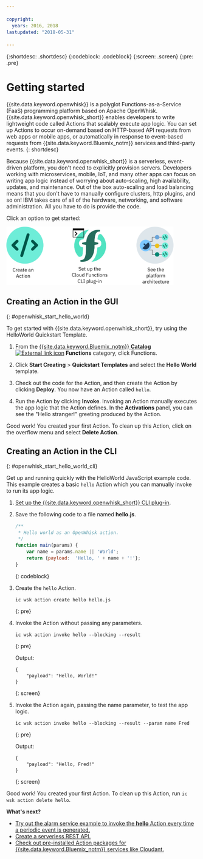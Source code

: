 ```yaml
---

copyright:
  years: 2016, 2018
lastupdated: "2018-05-31"

---
```


{:shortdesc: .shortdesc}
{:codeblock: .codeblock}
{:screen: .screen}
{:pre: .pre}

# Getting started

{{site.data.keyword.openwhisk}} is a polyglot Functions-as-a-Service (FaaS) programming platform based on Apache OpenWhisk. {{site.data.keyword.openwhisk_short}} enables developers to write lightweight code called Actions that scalably execute app logic. You can set up Actions to occur on-demand based on HTTP-based API requests from web apps or mobile apps, or automatically in response to event-based requests from {{site.data.keyword.Bluemix_notm}} services and third-party events.
{: shortdesc}

Because {{site.data.keyword.openwhisk_short}} is a serverless, event-driven platform, you don't need to explicitly provision servers. Developers working with microservices, mobile, IoT, and many other apps can focus on writing app logic instead of worrying about auto-scaling, high availability, updates, and maintenance. Out of the box auto-scaling and load balancing means that you don't have to manually configure clusters, http plugins, and so on! IBM takes care of all of the hardware, networking, and software administration. All you have to do is provide the code.

Click an option to get started:

<img usemap="#home_map" border="0" class="image" id="image_ztx_crb_f1b" src="images/imagemap.png" width="440" alt="Click an icon to get started quickly with {{site.data.keyword.openswhisk_short}}." style="width:440px;" />
<map name="home_map" id="home_map">
<area href="#openwhisk_start_hello_world" alt="Create an Action" title="Create an Action" shape="rect" coords="-7, -8, 108, 211" />
<area href="bluemix_cli.html" alt="Set up the {{site.data.keyword.openwhisk_short}} CLI plug-in" title="Set up the {{site.data.keyword.openwhisk_short}} CLI plug-in" shape="rect" coords="155, -1, 289, 210" />
<area href="openwhisk_about.html" alt="See the platform architecture" title="See the platform architecture" shape="rect" coords="326, -10, 448, 218" />
</map>


## Creating an Action in the GUI
{: #openwhisk_start_hello_world}

To get started with {{site.data.keyword.openwhisk_short}}, try using the HelloWorld Quickstart Template.

1.  From the [{{site.data.keyword.Bluemix_notm}} **Catalog** ![External link icon](../icons/launch-glyph.svg "External link icon")](https://console.bluemix.net/catalog/?category=whisk) **Functions** category, click Functions.

2. Click **Start Creating** > **Quickstart Templates** and select the **Hello World** template.

5. Check out the code for the Action, and then create the Action by clicking **Deploy**. You now have an Action called `hello`.

6. Run the Action by clicking **Invoke**. Invoking an Action manually executes the app logic that the Action defines. In the **Activations** panel, you can see the "Hello stranger!" greeting produced by the Action.

Good work! You created your first Action. To clean up this Action, click on the overflow menu and select **Delete Action**.

## Creating an Action in the CLI
{: #openwhisk_start_hello_world_cli}

Get up and running quickly with the HelloWorld JavaScript example code. This example creates a basic `hello` Action which you can manually invoke to run its app logic.

1. [Set up the {{site.data.keyword.openwhisk_short}} CLI plug-in](bluemix_cli.html).

2. Save the following code to a file named **hello.js**.

    ```javascript
    /**
     * Hello world as an OpenWhisk action.
     */
    function main(params) {
        var name = params.name || 'World';
        return {payload:  'Hello, ' + name + '!'};
    }
    ```
    {: codeblock}

3. Create the `hello` Action.
    ```
    ic wsk action create hello hello.js
    ```
    {: pre}

4. Invoke the Action without passing any parameters.
    ```
    ic wsk action invoke hello --blocking --result
    ```
    {: pre}  

    Output:
    ```
    {
        "payload": "Hello, World!"
    }
    ```
    {: screen}

5. Invoke the Action again, passing the name parameter, to test the app logic.
    ```
    ic wsk action invoke hello --blocking --result --param name Fred
    ```
    {: pre}  

    Output:
    ```
    {
        "payload": "Hello, Fred!"
    }
    ```
    {: screen}

Good work! You created your first Action. To clean up this Action, run `ic wsk action delete hello`.

**What's next?**
* [Try out the alarm service example to invoke the **hello** Action every time a periodic event is generated.](./openwhisk_packages.html#openwhisk_package_trigger)
* [Create a serverless REST API.](openwhisk_apigateway.html)
* [Check out pre-installed Action packages for {{site.data.keyword.Bluemix_notm}} services like Cloudant.](cloudant_actions.html)
